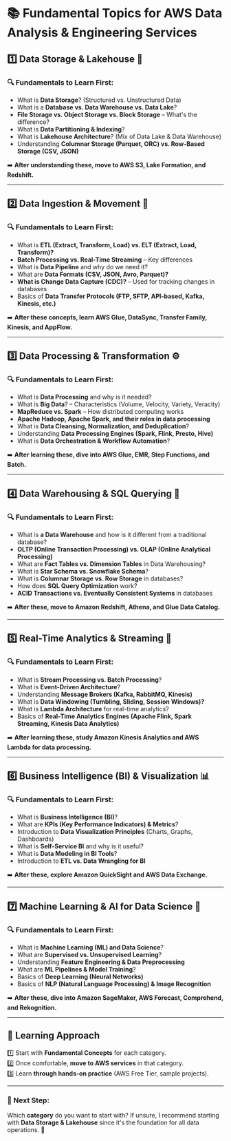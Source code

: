 # **📚 Fundamental Topics for AWS Data Analysis & Engineering Services**

## **1️⃣ Data Storage & Lakehouse 🏪**

### **🔍 Fundamentals to Learn First:**

- What is **Data Storage**? (Structured vs. Unstructured Data)
- What is a **Database vs. Data Warehouse vs. Data Lake**?
- **File Storage vs. Object Storage vs. Block Storage** – What's the difference?
- What is **Data Partitioning & Indexing**?
- What is **Lakehouse Architecture**? (Mix of Data Lake & Data Warehouse)
- Understanding **Columnar Storage (Parquet, ORC) vs. Row-Based Storage (CSV, JSON)**

➡️ **After understanding these, move to AWS S3, Lake Formation, and Redshift.**

---

## **2️⃣ Data Ingestion & Movement 🚀**

### **🔍 Fundamentals to Learn First:**

- What is **ETL (Extract, Transform, Load) vs. ELT (Extract, Load, Transform)?**
- **Batch Processing vs. Real-Time Streaming** – Key differences
- What is **Data Pipeline** and why do we need it?
- What are **Data Formats (CSV, JSON, Avro, Parquet)?**
- **What is Change Data Capture (CDC)?** – Used for tracking changes in databases
- Basics of **Data Transfer Protocols (FTP, SFTP, API-based, Kafka, Kinesis, etc.)**

➡️ **After these concepts, learn AWS Glue, DataSync, Transfer Family, Kinesis, and AppFlow.**

---

## **3️⃣ Data Processing & Transformation ⚙️**

### **🔍 Fundamentals to Learn First:**

- What is **Data Processing** and why is it needed?
- What is **Big Data**? – Characteristics (Volume, Velocity, Variety, Veracity)
- **MapReduce vs. Spark** – How distributed computing works
- **Apache Hadoop, Apache Spark, and their roles in data processing**
- What is **Data Cleansing, Normalization, and Deduplication**?
- Understanding **Data Processing Engines (Spark, Flink, Presto, Hive)**
- What is **Data Orchestration & Workflow Automation**?

➡️ **After learning these, dive into AWS Glue, EMR, Step Functions, and Batch.**

---

## **4️⃣ Data Warehousing & SQL Querying 🏢**

### **🔍 Fundamentals to Learn First:**

- What is **a Data Warehouse** and how is it different from a traditional database?
- **OLTP (Online Transaction Processing) vs. OLAP (Online Analytical Processing)**
- What are **Fact Tables vs. Dimension Tables** in Data Warehousing?
- What is **Star Schema vs. Snowflake Schema**?
- What is **Columnar Storage vs. Row Storage** in databases?
- How does **SQL Query Optimization** work?
- **ACID Transactions vs. Eventually Consistent Systems** in databases

➡️ **After these, move to Amazon Redshift, Athena, and Glue Data Catalog.**

---

## **5️⃣ Real-Time Analytics & Streaming 📡**

### **🔍 Fundamentals to Learn First:**

- What is **Stream Processing vs. Batch Processing**?
- What is **Event-Driven Architecture**?
- Understanding **Message Brokers (Kafka, RabbitMQ, Kinesis)**
- What is **Data Windowing (Tumbling, Sliding, Session Windows)?**
- What is **Lambda Architecture** for real-time analytics?
- Basics of **Real-Time Analytics Engines (Apache Flink, Spark Streaming, Kinesis Data Analytics)**

➡️ **After learning these, study Amazon Kinesis Analytics and AWS Lambda for data processing.**

---

## **6️⃣ Business Intelligence (BI) & Visualization 📊**

### **🔍 Fundamentals to Learn First:**

- What is **Business Intelligence (BI)**?
- What are **KPIs (Key Performance Indicators) & Metrics**?
- Introduction to **Data Visualization Principles** (Charts, Graphs, Dashboards)
- What is **Self-Service BI** and why is it useful?
- What is **Data Modeling in BI Tools**?
- Introduction to **ETL vs. Data Wrangling for BI**

➡️ **After these, explore Amazon QuickSight and AWS Data Exchange.**

---

## **7️⃣ Machine Learning & AI for Data Science 🤖**

### **🔍 Fundamentals to Learn First:**

- What is **Machine Learning (ML) and Data Science**?
- What are **Supervised vs. Unsupervised Learning**?
- Understanding **Feature Engineering & Data Preprocessing**
- What are **ML Pipelines & Model Training**?
- Basics of **Deep Learning (Neural Networks)**
- Basics of **NLP (Natural Language Processing) & Image Recognition**

➡️ **After these, dive into Amazon SageMaker, AWS Forecast, Comprehend, and Rekognition.**

---

## **🚀 Learning Approach**

1️⃣ Start with **Fundamental Concepts** for each category.  
2️⃣ Once comfortable, **move to AWS services** in that category.  
3️⃣ Learn **through hands-on practice** (AWS Free Tier, sample projects).

---

### **🎯 Next Step:**

Which **category** do you want to start with? If unsure, I recommend starting with **Data Storage & Lakehouse** since it's the foundation for all data operations. 🚀
